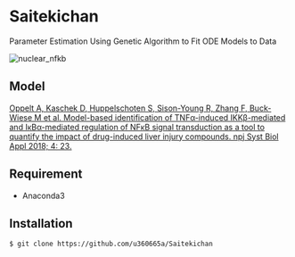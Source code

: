 # Saitekichan

Parameter Estimation Using Genetic Algorithm to Fit ODE Models to Data

![nuclear_nfkb](https://user-images.githubusercontent.com/31299606/49927633-b619e280-ff01-11e8-9e23-f1caac1c9944.png)

## Model

[Oppelt A, Kaschek D, Huppelschoten S, Sison-Young R, Zhang F, Buck-Wiese M et al. Model-based identification of TNFα-induced IKKβ-mediated and IκBα-mediated regulation of NFκB signal transduction as a tool to quantify the impact of drug-induced liver injury compounds. npj Syst Biol Appl 2018; 4: 23.](https://www.nature.com/articles/s41540-018-0058-z)

## Requirement

- Anaconda3

## Installation

    $ git clone https://github.com/u360665a/Saitekichan
